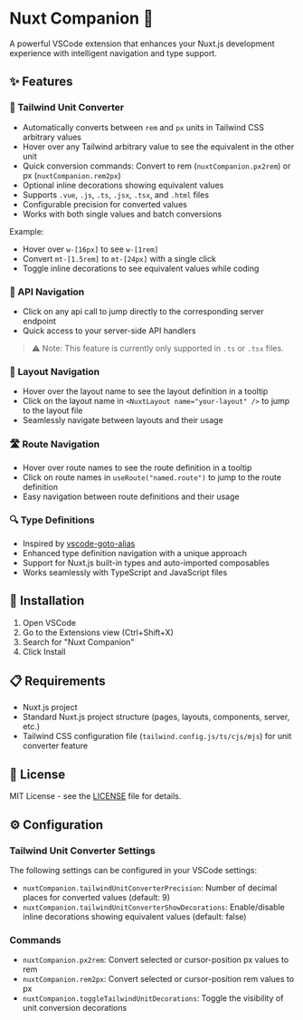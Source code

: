 # Nuxt Companion 🚀

A powerful VSCode extension that enhances your Nuxt.js development experience with intelligent navigation and type support.

## ✨ Features

### 🎨 Tailwind Unit Converter

- Automatically converts between `rem` and `px` units in Tailwind CSS arbitrary values
- Hover over any Tailwind arbitrary value to see the equivalent in the other unit
- Quick conversion commands: Convert to rem (`nuxtCompanion.px2rem`) or px (`nuxtCompanion.rem2px`)
- Optional inline decorations showing equivalent values
- Supports `.vue`, `.js`, `.ts`, `.jsx`, `.tsx`, and `.html` files
- Configurable precision for converted values
- Works with both single values and batch conversions

Example:

- Hover over `w-[16px]` to see `w-[1rem]`
- Convert `mt-[1.5rem]` to `mt-[24px]` with a single click
- Toggle inline decorations to see equivalent values while coding

### 🔌 API Navigation

- Click on any api call to jump directly to the corresponding server endpoint
- Quick access to your server-side API handlers

> ⚠️ Note: This feature is currently only supported in `.ts` or `.tsx` files.

### 📁 Layout Navigation

- Hover over the layout name to see the layout definition in a tooltip
- Click on the layout name in `<NuxtLayout name="your-layout" />` to jump to the layout file
- Seamlessly navigate between layouts and their usage

### 🛣️ Route Navigation

- Hover over route names to see the route definition in a tooltip
- Click on route names in `useRoute("named.route")` to jump to the route definition
- Easy navigation between route definitions and their usage

### 🔍 Type Definitions

- Inspired by [vscode-goto-alias](https://github.com/antfu/vscode-goto-alias)
- Enhanced type definition navigation with a unique approach
- Support for Nuxt.js built-in types and auto-imported composables
- Works seamlessly with TypeScript and JavaScript files

## 🚀 Installation

1. Open VSCode
2. Go to the Extensions view (Ctrl+Shift+X)
3. Search for "Nuxt Companion"
4. Click Install

## 📋 Requirements

- Nuxt.js project
- Standard Nuxt.js project structure (pages, layouts, components, server, etc.)
- Tailwind CSS configuration file (`tailwind.config.js/ts/cjs/mjs`) for unit converter feature

## 📄 License

MIT License - see the [LICENSE](LICENSE) file for details.

## ⚙️ Configuration

### Tailwind Unit Converter Settings

The following settings can be configured in your VSCode settings:

- `nuxtCompanion.tailwindUnitConverterPrecision`: Number of decimal places for converted values (default: 9)
- `nuxtCompanion.tailwindUnitConverterShowDecorations`: Enable/disable inline decorations showing equivalent values (default: false)

### Commands

- `nuxtCompanion.px2rem`: Convert selected or cursor-position px values to rem
- `nuxtCompanion.rem2px`: Convert selected or cursor-position rem values to px
- `nuxtCompanion.toggleTailwindUnitDecorations`: Toggle the visibility of unit conversion decorations
